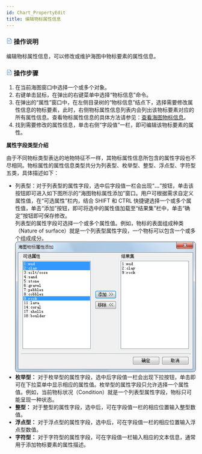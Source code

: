```yaml
---
id: Chart_PropertyEdit
title: 编辑物标属性信息
---
```

### ![](../../img/read.gif) 操作说明

编辑物标属性信息，可以修改或维护海图中物标要素的属性信息。

### ![](../../img/read.gif) 操作步骤

1. 在当前海图窗口中选择一个或多个对象。
2. 右键单击鼠标，在弹出的右键菜单中选择“物标信息”命令。
3. 在弹出的“属性”窗口中，在左侧目录树的“物标信息”结点下，选择需要修改属性信息的物标要素，此时，右侧物标属性信息列表内会列出该物标要素对应的所有属性信息。查看物标属性信息的具体方法请参见：[查看海图物标信息](Chart_Property.html)。
4. 找到需要修改的属性信息，单击右侧“字段值”一栏，即可编辑该物标要素的属性。

**属性字段类型介绍**

由于不同物标类型表达的地物特征不一样，其物标属性信息所包含的属性字段也不尽相同。物标属性的属性信息类型共分为列表型、枚举型、整型、浮点型、字符型五类，具体描述如下：

* 列表型：对于列表型的属性字段，选中后字段值一栏会出现“**...**”按钮，单击该按钮即可进入如下图所示的“海图物标属性添加”窗口。用户可根据需求自定义属性值，在“可选属性”栏内，结合 SHIFT 和 CTRL 快捷键选择一个或多个属性值，单击“添加”按钮，即可将选中的属性值加载至“结果集”栏中，单击“确定”按钮即可保存修改。    
列表型的属性字段可选择一个或多个属性值。例如，物标的表面组成种类（Nature of surface）就是一个列表型属性字段，一个物标可以包含一个或多个组成成分。  
![](img/EnumeratedList.png)  
* **枚举型：** 对于枚举型的属性字段，选中后字段值一栏会出现下拉按钮，单击即可在下拉菜单中显示相应的属性值。枚举型的属性字段只允许选择一个属性值。例如，当前物标状况（Condition）就是一个列表型属性字段，物标只可能呈现一种状态。
* **整型：** 对于整型的属性字段，选中后，可在字段值一栏的相应位置输入整型数值。
* **浮点型：** 对于浮点型的属性字段，选中后，可在字段值一栏的相应位置输入浮点型数值。
* **字符型：** 对于字符型的属性字段，可在字段值一栏输入相应的文本信息，通常用于添加物标要素的属性描述。